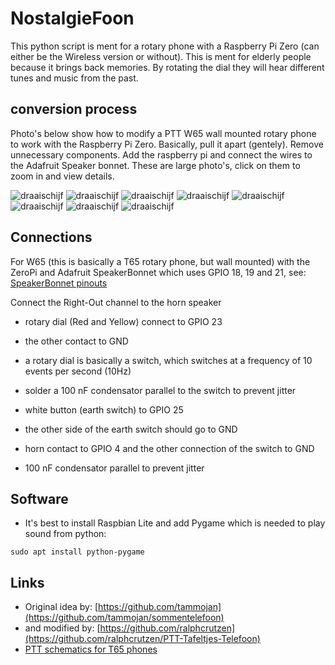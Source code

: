 # NostalgieFoon
This python script is ment for a rotary phone with a Raspberry Pi Zero (can either be the Wireless version or without).
This is ment for elderly people because it brings back memories. By rotating the dial they will hear different tunes and music from the past.

## conversion process
Photo's below show how to modify a PTT W65 wall mounted rotary phone to work with the Raspberry Pi Zero.
Basically, pull it apart (gentely). Remove unnecessary components. Add the raspberry pi and connect the wires
to the Adafruit Speaker bonnet. These are large photo's, click on them to zoom in and view details.

![draaischijf](https://github.com/beamzer/PTT-Tafeltjes-Telefoon/blob/master/foto/img_2606.jpg)
![draaischijf](https://github.com/beamzer/PTT-Tafeltjes-Telefoon/blob/master/foto/img_2607.jpg)
![draaischijf](https://github.com/beamzer/PTT-Tafeltjes-Telefoon/blob/master/foto/img_2608.jpg)
![draaischijf](https://github.com/beamzer/PTT-Tafeltjes-Telefoon/blob/master/foto/img_2609.jpg)
![draaischijf](https://github.com/beamzer/PTT-Tafeltjes-Telefoon/blob/master/foto/img_2610.jpg)
![draaischijf](https://github.com/beamzer/PTT-Tafeltjes-Telefoon/blob/master/foto/img_2623.jpg)
![draaischijf](https://github.com/beamzer/PTT-Tafeltjes-Telefoon/blob/master/foto/img_2624.jpg)
![draaischijf](https://github.com/beamzer/PTT-Tafeltjes-Telefoon/blob/master/foto/img_0844.gif)

## Connections
For W65 (this is basically a T65 rotary phone, but wall mounted) with the
ZeroPi and Adafruit SpeakerBonnet which uses GPIO 18, 19 and 21, see:
[SpeakerBonnet pinouts](https://learn.adafruit.com/adafruit-speaker-bonnet-for-raspberry-pi/pinouts)

Connect the Right-Out channel to the horn speaker

* rotary dial (Red and Yellow) connect to GPIO 23
* the other contact to GND
* a rotary dial is basically a switch, which switches at a frequency of 10 events per second (10Hz)

* solder a 100 nF condensator parallel to the switch to prevent jitter
* white button (earth switch) to GPIO 25
* the other side of the earth switch should go to GND

* horn contact to GPIO 4 and the other connection of the switch to GND
* 100 nF condensator parallel to prevent jitter


## Software

* It's best to install Raspbian Lite and add Pygame which is needed to play sound from python:
```
sudo apt install python-pygame
```

## Links

* Original idea by: [https://github.com/tammojan](https://github.com/tammojan/sommentelefoon)
* and modified by: [https://github.com/ralphcrutzen](https://github.com/ralphcrutzen/PTT-Tafeltjes-Telefoon)
* [PTT schematics for T65 phones](https://dutchtelecom.files.wordpress.com/2016/05/ptt_schema_t65_toestellen_1974-1987.pdf)


